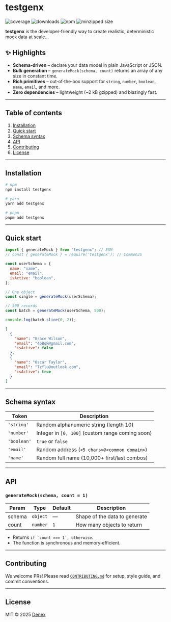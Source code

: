 # testgenx

![coverage](https://img.shields.io/badge/coverage-89%25-yellowgreen)
![downloads](https://img.shields.io/npm/dm/testgenx.svg)
![npm](https://img.shields.io/npm/v/testgenx.svg)
![minzipped size](https://img.shields.io/bundlephobia/minzip/testgenx)

**testgenx** is the developer‑friendly way to create realistic, deterministic mock data at scale...

## ✨ Highlights

- **Schema‑driven** – declare your data model in plain JavaScript or JSON.
- **Bulk generation** – `generateMock(schema, count)` returns an array of any size in constant time.
- **Rich primitives** – out‑of‑the‑box support for `string`, `number`, `boolean`, `name`, `email`, and more.
- **Zero dependencies** – lightweight (~2 kB gzipped) and blazingly fast.

---

## Table of contents

1. [Installation](#installation)
2. [Quick start](#quick-start)
3. [Schema syntax](#schema-syntax)
4. [API](#api)
5. [Contributing](#contributing)
6. [License](#license)

---

## Installation

```bash
# npm
npm install testgenx

# yarn
yarn add testgenx

# pnpm
pnpm add testgenx
```

---

## Quick start

```js
import { generateMock } from "testgenx"; // ESM
// const { generateMock } = require('testgenx'); // CommonJS

const userSchema = {
  name: "name",
  email: "email",
  isActive: "boolean",
};

// One object
const single = generateMock(userSchema);

// 500 records
const batch = generateMock(userSchema, 500);

console.log(batch.slice(0, 2));
```

```json
[
  {
    "name": "Grace Wilson",
    "email": "4pBqR@gmail.com",
    "isActive": false
  },
  {
    "name": "Oscar Taylor",
    "email": "TzYlu@outlook.com",
    "isActive": true
  }
]
```

---

## Schema syntax

| Token       | Description                                      |
| ----------- | ------------------------------------------------ |
| `'string'`  | Random alphanumeric string (length 10)           |
| `'number'`  | Integer in `[0, 100]` (custom range coming soon) |
| `'boolean'` | `true` or `false`                                |
| `'email'`   | Random address (`<5 chars>@<common domain>`)     |
| `'name'`    | Random full name (10,000+ first/last combos)     |

---

## API

### `generateMock(schema, count = 1)`

| Param  | Type     | Default | Description                   |
| ------ | -------- | ------- | ----------------------------- |
| schema | `object` | —       | Shape of the data to generate |
| count  | `number` | `1`     | How many objects to return    |

- Returns `` if `count === 1`, otherwise ``.
- The function is synchronous and memory‑efficient.

---

## Contributing

We welcome PRs! Please read [`CONTRIBUTING.md`](CONTRIBUTING.md) for setup, style guide, and commit conventions.

---

## License

MIT © 2025 [Denex](https://github.com/denex-a-poulose)
